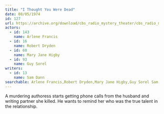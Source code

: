 ```yaml
---
title: "I Thought You Were Dead"
date: 08/05/1974
id: 127
url: https://archive.org/download/cbs_radio_mystery_theater/cbs_radio_mystery_theater-0101-0150.zip/cbs_radio_mystery_theater-0101-0150%2Fcbsrmt_0127_i_thought_you_were_dead.mp3
actors:  
  - id: 143
    name: Arlene Francis  
  - id: 16
    name: Robert Dryden  
  - id: 60
    name: Mary Jane Higby  
  - id: 93
    name: Guy Sorel
writers:  
  - id: 13
    name: Sam Dann
searchable: Arlene Francis,Robert Dryden,Mary Jane Higby,Guy Sorel Sam Dann
---
```

A murdering authoress starts getting phone calls from the husband and writing partner she killed. He wants to remind her who was the true talent in the relationship.